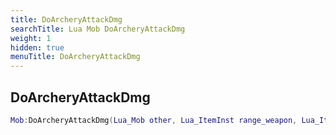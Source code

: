```yaml
---
title: DoArcheryAttackDmg
searchTitle: Lua Mob DoArcheryAttackDmg
weight: 1
hidden: true
menuTitle: DoArcheryAttackDmg
---
```

## DoArcheryAttackDmg
```lua
Mob:DoArcheryAttackDmg(Lua_Mob other, Lua_ItemInst range_weapon, Lua_ItemInst ammo, number weapon_damage, number chance_mod); -- void
```